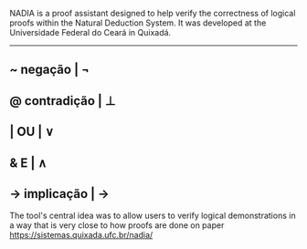NADIA is a proof assistant designed to help verify the correctness of logical proofs within the Natural Deduction System. It was developed at the Universidade Federal do Ceará in Quixadá.

-------------------------------------------
~ negação     |     ¬                        
-------------------------------------------
@ contradição |     ⊥
-------------------------------------------                       
| OU          |     ∨
-------------------------------------------                         
& E           |     ∧
-------------------------------------------                       
-> implicação |     →                       
-------------------------------------------


The tool's central idea was to allow users to verify logical demonstrations in a way that is very close to how proofs are done on paper
https://sistemas.quixada.ufc.br/nadia/



